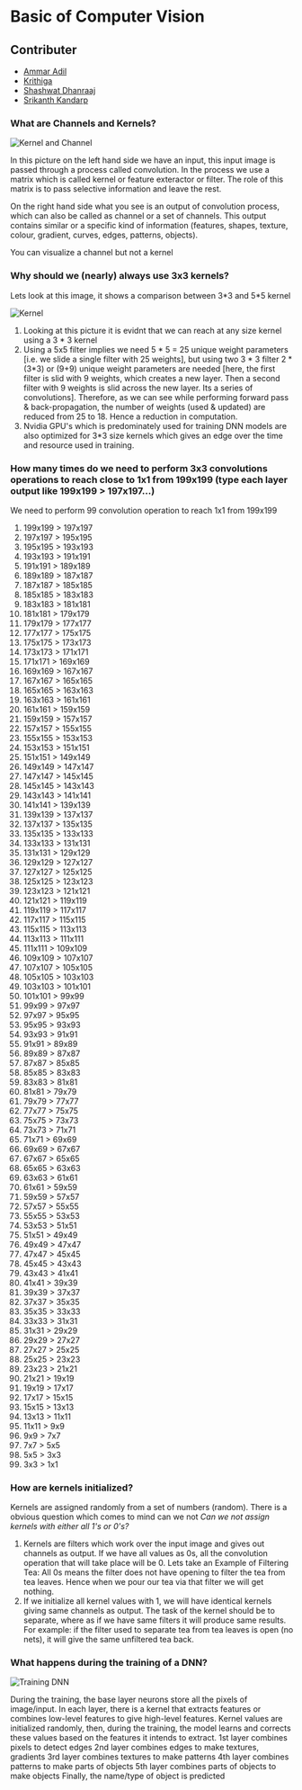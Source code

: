 # Basic of Computer Vision

## Contributer
* [Ammar Adil](https://github.com/adilsammar)
* [Krithiga](https://github.com/BottleSpink)
* [Shashwat Dhanraaj](https://github.com/sdhanraaj12)
* [Srikanth Kandarp](https://github.com/Srikanth-Kandarp)

### What are Channels and Kernels? 

![Kernel and Channel](kc.png)

In this picture on the left hand side we have an input, this input image is passed through a process called convolution. In the process we use a matrix which is called kernel or feature exteractor or filter. The role of this matrix is to pass selective information and leave the rest. 

On the right hand side what you see is an output of convolution process, which can also be called as channel or a set of channels. This output contains similar or a specific kind of information (features, shapes, texture, colour, gradient, curves, edges, patterns, objects). 

You can visualize a channel but not a kernel

### Why should we (nearly) always use 3x3 kernels?

Lets look at this image, it shows a comparison between 3\*3 and 5\*5 kernel

![Kernel](5_5_vs_3_3.png)

1. Looking at this picture it is evidnt that we can reach at any size kernel using a 3 * 3 kernel
2. Using a 5x5 filter implies we need 5 * 5 = 25 unique weight parameters [i.e. we slide a single filter with 25 weights], but using two 3 * 3 filter 2 * (3*3) or (9+9) unique weight parameters are needed [here, the first filter is slid with 9 weights, which creates a new layer. Then a second filter with 9 weights is slid across the new layer. Its a series of convolutions]. Therefore, as we can see while performing forward pass & back-propagation, the number of weights (used & updated) are reduced from 25 to 18. Hence a reduction in computation.
3. Nvidia GPU's which is predominately used for training DNN models are also optimized for 3*3 size kernels which gives an edge over the time and resource used in training.

### How many times do we need to perform 3x3 convolutions operations to reach close to 1x1 from 199x199 (type each layer output like 199x199 > 197x197...)

We need to perform 99 convolution operation to reach 1x1 from 199x199

1.	199x199 > 197x197
2.	197x197 > 195x195
3.	195x195 > 193x193
4.	193x193 > 191x191
5.	191x191 > 189x189
6.	189x189 > 187x187
7.	187x187 > 185x185
8.	185x185 > 183x183
9.	183x183 > 181x181
10.	181x181 > 179x179
11.	179x179 > 177x177
12.	177x177 > 175x175
13.	175x175 > 173x173
14.	173x173 > 171x171
15.	171x171 > 169x169
16.	169x169 > 167x167
17.	167x167 > 165x165
18.	165x165 > 163x163
19.	163x163 > 161x161
20.	161x161 > 159x159
21.	159x159 > 157x157
22.	157x157 > 155x155
23.	155x155 > 153x153
24.	153x153 > 151x151
25.	151x151 > 149x149
26.	149x149 > 147x147
27.	147x147 > 145x145
28.	145x145 > 143x143
29.	143x143 > 141x141
30.	141x141 > 139x139
31.	139x139 > 137x137
32.	137x137 > 135x135
33.	135x135 > 133x133
34.	133x133 > 131x131
35.	131x131 > 129x129
36.	129x129 > 127x127
37.	127x127 > 125x125
38.	125x125 > 123x123
39.	123x123 > 121x121
40.	121x121 > 119x119
41.	119x119 > 117x117
42.	117x117 > 115x115
43.	115x115 > 113x113
44.	113x113 > 111x111
45.	111x111 > 109x109
46.	109x109 > 107x107
47.	107x107 > 105x105
48.	105x105 > 103x103
49.	103x103 > 101x101
50.	101x101 > 99x99
51.	  99x99 > 97x97
52.	  97x97 > 95x95
53.	  95x95 > 93x93
54.	  93x93 > 91x91
55.	  91x91 > 89x89
56.	  89x89 > 87x87
57.	  87x87 > 85x85
58.	  85x85 > 83x83
59.	  83x83 > 81x81
60.	  81x81 > 79x79
61.	  79x79 > 77x77
62.	  77x77 > 75x75
63.	  75x75 > 73x73
64.	  73x73 > 71x71
65.	  71x71 > 69x69
66.	  69x69 > 67x67
67.	  67x67 > 65x65
68.	  65x65 > 63x63
69.	  63x63 > 61x61
70.	  61x61 > 59x59
71.	  59x59 > 57x57
72.	  57x57 > 55x55
73.	  55x55 > 53x53
74.	  53x53 > 51x51
75.	  51x51 > 49x49
76.	  49x49 > 47x47
77.	  47x47 > 45x45
78.	  45x45 > 43x43
79.	  43x43 > 41x41
80.	  41x41 > 39x39
81.	  39x39 > 37x37
82.	  37x37 > 35x35
83.	  35x35 > 33x33
84.	  33x33 > 31x31
85.	  31x31 > 29x29
86.	  29x29 > 27x27
87.	  27x27 > 25x25
88.	  25x25 > 23x23
89.	  23x23 > 21x21
90.	  21x21 > 19x19
91.	  19x19 > 17x17
92.	  17x17 > 15x15
93.	  15x15 > 13x13
94.	  13x13 > 11x11
95.	  11x11 > 9x9
96.	  9x9 > 7x7
97.	  7x7 > 5x5
98.	  5x5 > 3x3
99.	  3x3 > 1x1


### How are kernels initialized? 

Kernels are assigned randomly from a set of numbers (random). There is a obvious question which comes to mind can we not *Can we not assign kernels with either all 1's or 0's?* 

1. Kernels are filters which work over the input image and gives out channels as output. If we have all values as 0s, all the convolution operation that will take place will be 0. Lets take an Example of Filtering Tea: All 0s means the filter does not have opening to filter the tea from tea leaves. Hence when we pour our tea via that filter we will get nothing.
2. If we initialize all kernel values with 1, we will have identical kernels giving same channels as output. The task of the kernel should be to separate, where as if we have same filters it will produce same results. For example: if the filter used to separate tea from tea leaves is open (no nets), it will give the same unfiltered tea back.


### What happens during the training of a DNN?

![Training DNN](dnn_process.png)

During the training, the base layer neurons store all the pixels of image/input.
In each layer, there is a kernel that extracts features or combines low-level features to give high-level features.
Kernel values are initialized randomly, then, during the training, the model learns and corrects these values based on the features it intends to extract.
1st layer combines pixels to detect edges
2nd layer combines edges to make textures, gradients
3rd layer combines textures to make patterns
4th layer combines patterns to make parts of objects
5th layer combines parts of objects to make objects
Finally, the name/type of object is predicted